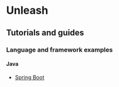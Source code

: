 # Unleash
## Tutorials and guides
### Language and framework examples
#### Java
* [Spring Boot](https://docs.getunleash.io/feature-flag-tutorials/spring-boot)
